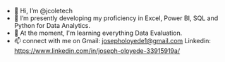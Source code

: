 - 👋 Hi, I’m @jcoletech
- 👀 I’m presently developing my proficiency in Excel, Power BI, SQL and Python for Data Analytics.
- 🌱 At the moment, I'm learning everything Data Evaluation.
- 📫 connect with me on Gmail: josepholoyede1@gmail.com Linkedin: https://www.linkedin.com/in/joseph-oloyede-33915919a/ 
<!---
jcoletech/jcoletech is a ✨ special ✨ repository because its `README.md` (this file) appears on your GitHub profile.
You can click the Preview link to take a look at your changes.
--->
